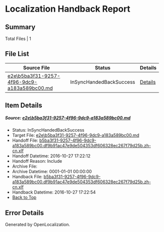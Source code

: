 # <a name='report-top'></a> Localization Handback Report

## Summary
 Total Files | 1

## File List
 Source File | Status | Details 
 ----------- | ------ | ------- 
 [e2e\b5ba3f31-9257-4f96-9dc9-a183a589bc00.md](https://github.com/OpenLocalizationTestOrg/ol-test0/blob/2bda62f7f6551afa1f794d4af9b814a32526b377/e2e/b5ba3f31-9257-4f96-9dc9-a183a589bc00.md) | InSyncHandedBackSuccess | [Details](#383521d5368c06b1d66d3b29b1dca78e9f4871221)

## Item Details
##### <a name='383521d5368c06b1d66d3b29b1dca78e9f4871221'></a> Source: [e2e\b5ba3f31-9257-4f96-9dc9-a183a589bc00.md](https://github.com/OpenLocalizationTestOrg/ol-test0/blob/2bda62f7f6551afa1f794d4af9b814a32526b377/e2e/b5ba3f31-9257-4f96-9dc9-a183a589bc00.md)
* Status: InSyncHandedBackSuccess
* Target File: [e2e\b5ba3f31-9257-4f96-9dc9-a183a589bc00.md](https://github.com/OpenLocalizationTestOrg/ol-test0-zhcn/blob/36e6bb70d45e0d2f4f32dc946da425ed4951ced0/e2e/b5ba3f31-9257-4f96-9dc9-a183a589bc00.md)
* Handoff File: [b5ba3f31-9257-4f96-9dc9-a183a589bc00.df9b91ac47e9de504353df606328ec267f79d25b.zh-cn.xlf](https://github.com/OpenLocalizationTestOrg/ol-test0-handoff/blob/f3a730156a3326b63ed53b84617d5a8d9b42f9ac/ol-handoff/OpenLocalizationTestOrg/ol-test0-zhcn/shujia/ht/b5ba3f31-9257-4f96-9dc9-a183a589bc00.df9b91ac47e9de504353df606328ec267f79d25b.zh-cn.xlf)
* Handoff Datetime: 2016-10-27 17:22:12
* Handoff Reason: Include
* Archive File: 
* Archive Datetime: 0001-01-01 00:00:00
* Handback File: [b5ba3f31-9257-4f96-9dc9-a183a589bc00.df9b91ac47e9de504353df606328ec267f79d25b.zh-cn.xlf](https://github.com/OpenLocalizationTestOrg/ol-test0-handback/blob/edf66486f5ea5040e68ca331b6ccfe5454b42ad4/ol-handback/OpenLocalizationTestOrg/ol-test0-zhcn/shujia/ht/b5ba3f31-9257-4f96-9dc9-a183a589bc00.df9b91ac47e9de504353df606328ec267f79d25b.zh-cn.xlf)
* Handback Datetime: 2016-10-27 17:22:54
* [Back to Top](#report-top)


## Error Details

Generated by OpenLocalization.
